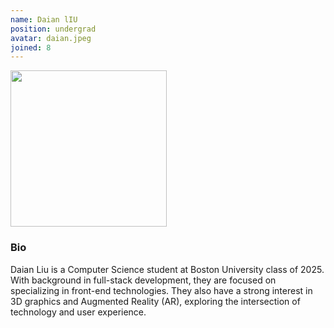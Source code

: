 ```yaml
---
name: Daian lIU
position: undergrad
avatar: daian.jpeg
joined: 8
---
```



<img width="250" src="{{site.baseurl}}/images/people/{{page.avatar}}" data-action="zoom">

### Bio
Daian Liu is a Computer Science student at Boston University class of 2025. With background in full-stack development, they are focused on specializing in front-end technologies. They also have a strong interest in 3D graphics and Augmented Reality (AR), exploring the intersection of technology and user experience.